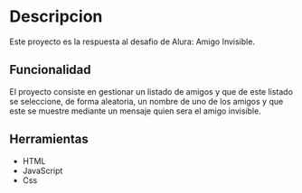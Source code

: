 # Descripcion

Este proyecto es la respuesta al desafio de Alura: Amigo Invisible.

## Funcionalidad
El proyecto consiste en gestionar un listado de amigos y que de este listado se seleccione, de forma aleatoria, un nombre de uno de los amigos y que este se muestre mediante un mensaje quien sera el amigo invisible.

## Herramientas
- HTML
- JavaScript
- Css